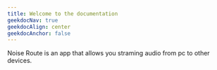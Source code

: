 ```yaml
---
title: Welcome to the documentation
geekdocNav: true
geekdocAlign: center
geekdocAnchor: false
---
```


Noise Route is an app that allows you straming audio from pc to other devices.
